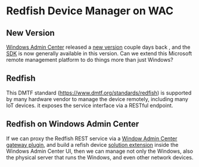 # Redfish Device Manager on WAC

## New Version
[Windows Admin Center](https://docs.microsoft.com/en-us/windows-server/manage/windows-admin-center/overview) released a [new version](https://docs.microsoft.com/en-us/windows-server/manage/windows-admin-center/understand/windows-admin-center) couple days back , and the [SDK](https://cloudblogs.microsoft.com/windowsserver/2018/09/20/windows-admin-center-1809-and-sdk-now-generally-available/) is now generally available in this version. Can we extend this Microsoft remote management platform to do things more than just Windows?

## Redfish
This DMTF standard (https://www.dmtf.org/standards/redfish) is supported by many hardware vendor to manage the device remotely, including many IoT devices. it exposes the service interface via a RESTful endpoint.

## Redfish on Windows Admin Center
If we can proxy the Redfish REST service via a [Window Admin Center gateway plugin](https://docs.microsoft.com/en-us/windows-server/manage/windows-admin-center/extend/guides/use-custom-gateway-plugin), and build a refish device [solution extension](https://docs.microsoft.com/en-us/windows-server/manage/windows-admin-center/extend/develop-solution) inside the Windows Admin Center UI, then we can manage not only the Windows, also the physical server that runs the Windows, and even other network devices.
